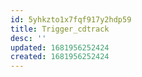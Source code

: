 ```yaml
---
id: 5yhkzto1x7fqf917y2hdp59
title: Trigger_cdtrack
desc: ''
updated: 1681956252424
created: 1681956252424
---
```

